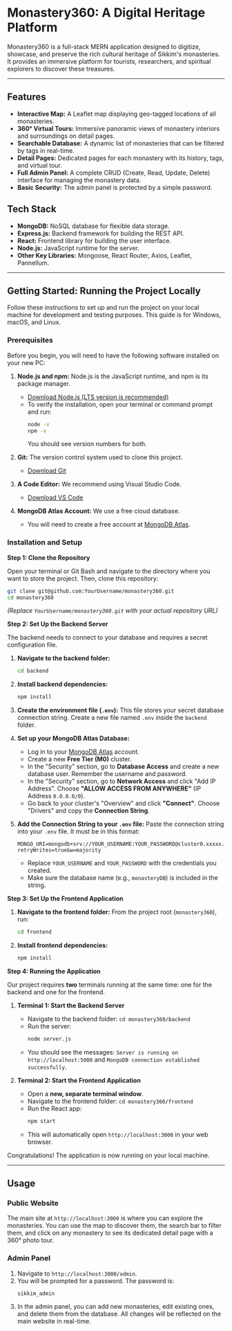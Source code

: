 # Monastery360: A Digital Heritage Platform

Monastery360 is a full-stack MERN application designed to digitize, showcase, and preserve the rich cultural heritage of Sikkim's monasteries. It provides an immersive platform for tourists, researchers, and spiritual explorers to discover these treasures.

<!-- Add a screenshot of your running application's homepage here! -->
<!-- Example: ![Monastery360 Homepage](link-to-your-screenshot.png) -->

---

## Features

-   **Interactive Map:** A Leaflet map displaying geo-tagged locations of all monasteries.
-   **360° Virtual Tours:** Immersive panoramic views of monastery interiors and surroundings on detail pages.
-   **Searchable Database:** A dynamic list of monasteries that can be filtered by tags in real-time.
-   **Detail Pages:** Dedicated pages for each monastery with its history, tags, and virtual tour.
-   **Full Admin Panel:** A complete CRUD (Create, Read, Update, Delete) interface for managing the monastery data.
-   **Basic Security:** The admin panel is protected by a simple password.

## Tech Stack

-   **MongoDB:** NoSQL database for flexible data storage.
-   **Express.js:** Backend framework for building the REST API.
-   **React:** Frontend library for building the user interface.
-   **Node.js:** JavaScript runtime for the server.
-   **Other Key Libraries:** Mongoose, React Router, Axios, Leaflet, Pannellum.

---

## Getting Started: Running the Project Locally

Follow these instructions to set up and run the project on your local machine for development and testing purposes. This guide is for Windows, macOS, and Linux.

### Prerequisites

Before you begin, you will need to have the following software installed on your new PC:

1.  **Node.js and npm:** Node.js is the JavaScript runtime, and npm is its package manager.
    -   [Download Node.js (LTS version is recommended)](https://nodejs.org/)
    -   To verify the installation, open your terminal or command prompt and run:
        ```bash
        node -v
        npm -v
        ```
        You should see version numbers for both.

2.  **Git:** The version control system used to clone this project.
    -   [Download Git](https://git-scm.com/downloads)

3.  **A Code Editor:** We recommend using Visual Studio Code.
    -   [Download VS Code](https://code.visualstudio.com/)

4.  **MongoDB Atlas Account:** We use a free cloud database.
    -   You will need to create a free account at [MongoDB Atlas](https://www.mongodb.com/cloud/atlas).

### Installation and Setup

**Step 1: Clone the Repository**

Open your terminal or Git Bash and navigate to the directory where you want to store the project. Then, clone this repository:

```bash
git clone git@github.com:YourUsername/monastery360.git
cd monastery360
```
*(Replace `YourUsername/monastery360.git` with your actual repository URL)*

**Step 2: Set Up the Backend Server**

The backend needs to connect to your database and requires a secret configuration file.

1.  **Navigate to the backend folder:**
    ```bash
    cd backend
    ```

2.  **Install backend dependencies:**
    ```bash
    npm install
    ```

3.  **Create the environment file (`.env`):**
    This file stores your secret database connection string. Create a new file named `.env` inside the `backend` folder.

4.  **Set up your MongoDB Atlas Database:**
    -   Log in to your [MongoDB Atlas](https://cloud.mongodb.com/) account.
    -   Create a new **Free Tier (M0)** cluster.
    -   In the "Security" section, go to **Database Access** and create a new database user. Remember the username and password.
    -   In the "Security" section, go to **Network Access** and click "Add IP Address". Choose **"ALLOW ACCESS FROM ANYWHERE"** (IP Address `0.0.0.0/0`).
    -   Go back to your cluster's "Overview" and click **"Connect"**. Choose "Drivers" and copy the **Connection String**.

5.  **Add the Connection String to your `.env` file:**
    Paste the connection string into your `.env` file. It must be in this format:
    ```
    MONGO_URI=mongodb+srv://YOUR_USERNAME:YOUR_PASSWORD@cluster0.xxxxx.mongodb.net/monasteryDB?retryWrites=true&w=majority
    ```
    -   Replace `YOUR_USERNAME` and `YOUR_PASSWORD` with the credentials you created.
    -   Make sure the database name (e.g., `monasteryDB`) is included in the string.

**Step 3: Set Up the Frontend Application**

1.  **Navigate to the frontend folder:** From the project root (`monastery360`), run:
    ```bash
    cd frontend
    ```

2.  **Install frontend dependencies:**
    ```bash
    npm install
    ```

**Step 4: Running the Application**

Our project requires **two** terminals running at the same time: one for the backend and one for the frontend.

1.  **Terminal 1: Start the Backend Server**
    -   Navigate to the backend folder: `cd monastery360/backend`
    -   Run the server:
        ```bash
        node server.js
        ```
    -   You should see the messages: `Server is running on http://localhost:5000` and `MongoDB connection established successfully`.

2.  **Terminal 2: Start the Frontend Application**
    -   Open a **new, separate terminal window**.
    -   Navigate to the frontend folder: `cd monastery360/frontend`
    -   Run the React app:
        ```bash
        npm start
        ```
    -   This will automatically open `http://localhost:3000` in your web browser.

Congratulations! The application is now running on your local machine.

---

## Usage

### Public Website

The main site at `http://localhost:3000` is where you can explore the monasteries. You can use the map to discover them, the search bar to filter them, and click on any monastery to see its dedicated detail page with a 360° photo tour.

### Admin Panel

1.  Navigate to `http://localhost:3000/admin`.
2.  You will be prompted for a password. The password is:
    ```
    sikkim_admin
    ```
3.  In the admin panel, you can add new monasteries, edit existing ones, and delete them from the database. All changes will be reflected on the main website in real-time.
